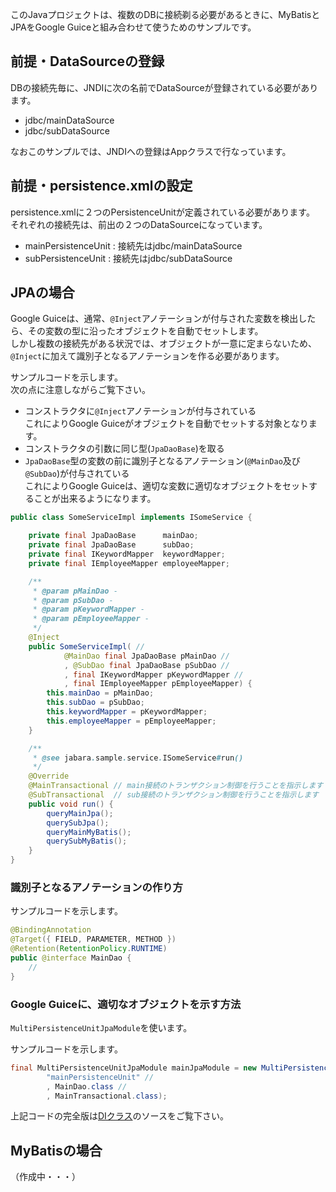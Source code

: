 このJavaプロジェクトは、複数のDBに接続剃る必要があるときに、MyBatisとJPAをGoogle Guiceと組み合わせて使うためのサンプルです。

## 前提・DataSourceの登録
DBの接続先毎に、JNDIに次の名前でDataSourceが登録されている必要があります。

* jdbc/mainDataSource
* jdbc/subDataSource

なおこのサンプルでは、JNDIへの登録はAppクラスで行なっています。  

## 前提・persistence.xmlの設定
persistence.xmlに２つのPersistenceUnitが定義されている必要があります。  
それぞれの接続先は、前出の２つのDataSourceになっています。  

* mainPersistenceUnit : 接続先はjdbc/mainDataSource
* subPersistenceUnit  : 接続先はjdbc/subDataSource


## JPAの場合

Google Guiceは、通常、```@Inject```アノテーションが付与された変数を検出したら、その変数の型に沿ったオブジェクトを自動でセットします。  
しかし複数の接続先がある状況では、オブジェクトが一意に定まらないため、```@Inject```に加えて識別子となるアノテーションを作る必要があります。  

サンプルコードを示します。  
次の点に注意しながらご覧下さい。

* コンストラクタに```@Inject```アノテーションが付与されている  
  これによりGoogle Guiceがオブジェクトを自動でセットする対象となります。  
* コンストラクタの引数に同じ型(```JpaDaoBase```)を取る  
* ```JpaDaoBase```型の変数の前に識別子となるアノテーション(```@MainDao```及び```@SubDao```)が付与されている  
  これによりGoogle Guiceは、適切な変数に適切なオブジェクトをセットすることが出来るようになります。  

```java
public class SomeServiceImpl implements ISomeService {

    private final JpaDaoBase      mainDao;
    private final JpaDaoBase      subDao;
    private final IKeywordMapper  keywordMapper;
    private final IEmployeeMapper employeeMapper;

    /**
     * @param pMainDao -
     * @param pSubDao -
     * @param pKeywordMapper -
     * @param pEmployeeMapper -
     */
    @Inject
    public SomeServiceImpl( //
            @MainDao final JpaDaoBase pMainDao //
            , @SubDao final JpaDaoBase pSubDao //
            , final IKeywordMapper pKeywordMapper //
            , final IEmployeeMapper pEmployeeMapper) {
        this.mainDao = pMainDao;
        this.subDao = pSubDao;
        this.keywordMapper = pKeywordMapper;
        this.employeeMapper = pEmployeeMapper;
    }

    /**
     * @see jabara.sample.service.ISomeService#run()
     */
    @Override
    @MainTransactional // main接続のトランザクション制御を行うことを指示します
    @SubTransactional  // sub接続のトランザクション制御を行うことを指示します
    public void run() {
        queryMainJpa();
        querySubJpa();
        queryMainMyBatis();
        querySubMyBatis();
    }
}
```

### 識別子となるアノテーションの作り方

サンプルコードを示します。  

```java
@BindingAnnotation
@Target({ FIELD, PARAMETER, METHOD })
@Retention(RetentionPolicy.RUNTIME)
public @interface MainDao {
    //
}
```

### Google Guiceに、適切なオブジェクトを示す方法

```MultiPersistenceUnitJpaModule```を使います。

サンプルコードを示します。

```java
final MultiPersistenceUnitJpaModule mainJpaModule = new MultiPersistenceUnitJpaModule( //
        "mainPersistenceUnit" //
        , MainDao.class //
        , MainTransactional.class);
```

上記コードの完全版は[DIクラス][]のソースをご覧下さい。

[DIクラス]: <https://github.com/jabaraster/mybatis-jpa-guice-multidb/blob/master/src/main/java/jabara/sample/model/DI.java>

## MyBatisの場合
（作成中・・・）
